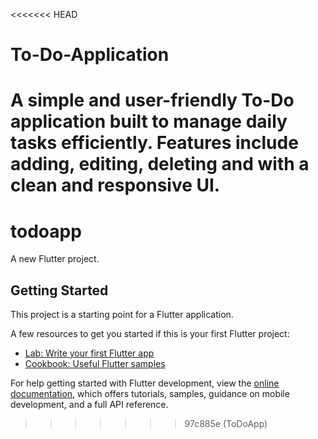 <<<<<<< HEAD
# To-Do-Application
A simple and user-friendly To-Do application built to manage daily tasks efficiently.   Features include adding, editing, deleting and with a clean and responsive UI.
=======
# todoapp

A new Flutter project.

## Getting Started

This project is a starting point for a Flutter application.

A few resources to get you started if this is your first Flutter project:

- [Lab: Write your first Flutter app](https://docs.flutter.dev/get-started/codelab)
- [Cookbook: Useful Flutter samples](https://docs.flutter.dev/cookbook)

For help getting started with Flutter development, view the
[online documentation](https://docs.flutter.dev/), which offers tutorials,
samples, guidance on mobile development, and a full API reference.
>>>>>>> 97c885e (ToDoApp)
